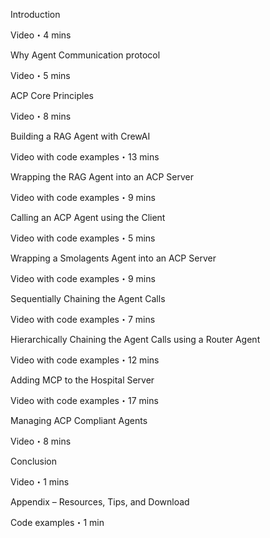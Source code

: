 Introduction

Video・4 mins

Why Agent Communication protocol

Video・5 mins

ACP Core Principles

Video・8 mins

Building a RAG Agent with CrewAI

Video with code examples・13 mins

Wrapping the RAG Agent into an ACP Server

Video with code examples・9 mins

Calling an ACP Agent using the Client

Video with code examples・5 mins

Wrapping a Smolagents Agent into an ACP Server

Video with code examples・9 mins

Sequentially Chaining the Agent Calls

Video with code examples・7 mins

Hierarchically Chaining the Agent Calls using a Router Agent

Video with code examples・12 mins

Adding MCP to the Hospital Server

Video with code examples・17 mins

Managing ACP Compliant Agents

Video・8 mins

Conclusion

Video・1 mins

Appendix – Resources, Tips, and Download

Code examples・1 min
